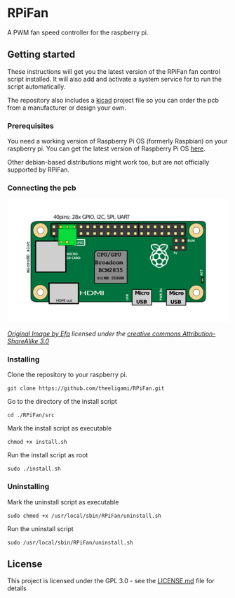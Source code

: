 # RPiFan
A PWM fan speed controller for the raspberry pi.

## Getting started
These instructions will get you the latest version of the RPiFan fan control script installed. It will also add and activate a system service for to run the script automatically.

The repository also includes a [kicad](https://kicad-pcb.org/) project file so you can order the pcb from a manufacturer or design your own.
### Prerequisites
You need a working version of Raspberry Pi OS (formerly Raspbian) on your raspberry pi. You can get the latest version of Raspberry Pi OS [here](https://www.raspberrypi.org/downloads/).

Other debian-based distributions might work too, but are not officially supported by RPiFan.
### Connecting the pcb
![Connecting the RPiFan pcb](doc/images/connecting.svg?raw=true "How to connect the pcb to the raspberry pi GPIOs")

*[Original Image by Efa](https://commons.wikimedia.org/wiki/File:Raspberry_Pi_Zero_-_Location_of_connectors_and_ICs.svg) licensed under the [creative commons Attribution-ShareAlike 3.0](https://creativecommons.org/licenses/by-sa/3.0/legalcode)*

### Installing
Clone the repository to your raspberry pi.
```
git clone https://github.com/theeligami/RPiFan.git
```
Go to the directory of the install script
```
cd ./RPiFan/src
```
Mark the install script as executable
```
chmod +x install.sh
```
Run the install script as root
```
sudo ./install.sh
```

### Uninstalling
Mark the uninstall script as executable
```
sudo chmod +x /usr/local/sbin/RPiFan/uninstall.sh
```
Run the uninstall script
```
sudo /usr/local/sbin/RPiFan/uninstall.sh
```

## License

This project is licensed under the GPL 3.0 - see the [LICENSE.md](LICENSE.md) file for details
